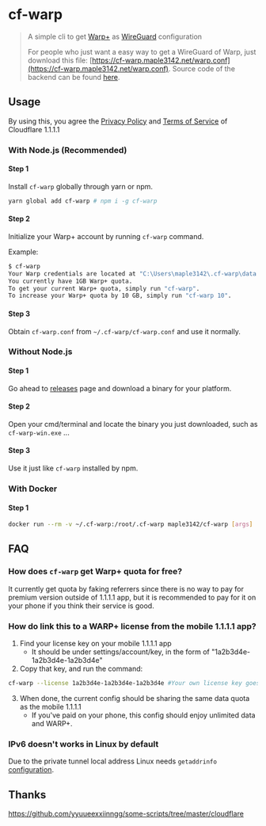 # cf-warp

> A simple cli to get [Warp+](https://blog.cloudflare.com/announcing-warp-plus/) as [WireGuard](https://www.wireguard.com/) configuration
>
> For people who just want a easy way to get a WireGuard of Warp, just download this file: [https://cf-warp.maple3142.net/warp.conf](https://cf-warp.maple3142.net/warp.conf).
> Source code of the backend can be found [here](https://glitch.com/edit/#!/cf-warp).

## Usage

By using this, you agree the [Privacy Policy](https://www.cloudflare.com/application/privacypolicy/) and [Terms of Service](https://www.cloudflare.com/application/terms/) of Cloudflare 1.1.1.1

### With Node.js (Recommended)

#### Step 1

Install `cf-warp` globally through yarn or npm.

```bash
yarn global add cf-warp # npm i -g cf-warp
```

#### Step 2

Initialize your Warp+ account by running `cf-warp` command.

Example:

```bash
$ cf-warp
Your Warp credentials are located at "C:\Users\maple3142\.cf-warp\data.json", and WireGuard connection file is "C:\Users\maple3142\.cf-warp\cf-warp.conf".
You currently have 1GB Warp+ quota.
To get your current Warp+ quota, simply run "cf-warp".
To increase your Warp+ quota by 10 GB, simply run "cf-warp 10".
```

#### Step 3

Obtain `cf-warp.conf` from `~/.cf-warp/cf-warp.conf` and use it normally.

### Without Node.js

#### Step 1

Go ahead to [releases](https://github.com/maple3142/cf-warp/releases) page and download a binary for your platform.

#### Step 2

Open your cmd/terminal and locate the binary you just downloaded, such as `cf-warp-win.exe` ...

#### Step 3

Use it just like `cf-warp` installed by npm.

### With Docker

#### Step 1

```bash
docker run --rm -v ~/.cf-warp:/root/.cf-warp maple3142/cf-warp [args]
```

## FAQ

### How does `cf-warp` get Warp+ quota for free?

It currently get quota by faking referrers since there is no way to pay for premium version outside of 1.1.1.1 app, but it is recommended to pay for it on your phone if you think their service is good.

### How do link this to a WARP+ license from the mobile 1.1.1.1 app?

1. Find your license key on your mobile 1.1.1.1 app
    - It should be under settings/account/key, in the form of "1a2b3d4e-1a2b3d4e-1a2b3d4e"
2. Copy that key, and run the command:

```bash
cf-warp --license 1a2b3d4e-1a2b3d4e-1a2b3d4e #Your own license key goes here
```

3. When done, the current config should be sharing the same data quota as the mobile 1.1.1.1
    - If you've paid on your phone, this config should enjoy unlimited data and WARP+.

### IPv6 doesn't works in Linux by default

Due to the private tunnel local address Linux needs `getaddrinfo` [configuration](https://github.com/maple3142/cf-warp/issues/9#issuecomment-716139339).

## Thanks

https://github.com/yyuueexxiinngg/some-scripts/tree/master/cloudflare
